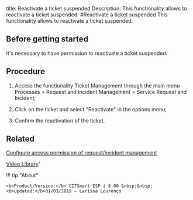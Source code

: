title: Reactivate a ticket suspended
Description: This functionality allows to reactivate a ticket suspended. 
#Reactivate a ticket suspended
This functionality allows to reactivate a ticket suspended.

Before getting started
--------------------------

It's necessary to have permission to reactivate a ticket suspended.

Procedure
-------------

1.  Access the functionality Ticket Management through the main menu Processes
    \> Request and Incident Management \> Service Request and Incident;

2.  Click on the ticket and select "Reactivate" in the options menu;

3.  Confirm the reactivation of the ticket.

Related
-----------

[Configure access permission of request/incident management](https://docs-dev.citsmart.com/en/site/citsmart-esp-8/5-processes/tickets/configuration/configure-access-permission-ticket.html)

<i class='fa fa-youtube-play  fa-2x' style='color:#97ce17;vertical-align: middle;'> </i> [Video Library](https://www.youtube.com/playlist?list=PLB5qK2uzf2RNrJnhiXj3dbmgsm9-quhfz)'

!!! tip "About"

    <b>Product/Version:</b> CITSmart ESP | 8.00 &nbsp;&nbsp;
    <b>Updated:</b>01/03/2019 – Larissa Lourenço

